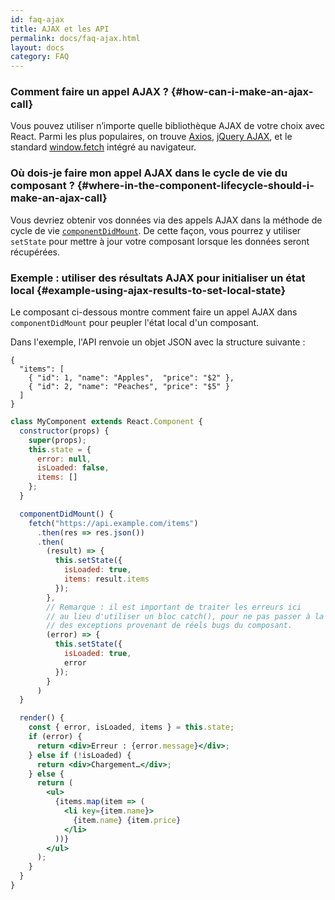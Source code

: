```yaml
---
id: faq-ajax
title: AJAX et les API
permalink: docs/faq-ajax.html
layout: docs
category: FAQ
---
```


### Comment faire un appel AJAX ? {#how-can-i-make-an-ajax-call}

Vous pouvez utiliser n’importe quelle bibliothèque AJAX de votre choix avec React. Parmi les plus populaires, on trouve [Axios](https://github.com/axios/axios), [jQuery AJAX](https://api.jquery.com/jQuery.ajax/), et le standard [window.fetch](https://developer.mozilla.org/fr/docs/Web/API/Fetch_API) intégré au navigateur.

### Où dois-je faire mon appel AJAX dans le cycle de vie du composant ? {#where-in-the-component-lifecycle-should-i-make-an-ajax-call}

Vous devriez obtenir vos données via des appels AJAX dans la méthode de cycle de vie [`componentDidMount`](/docs/react-component.html#mounting). De cette façon, vous pourrez y utiliser `setState` pour mettre à jour votre composant lorsque les données seront récupérées.

### Exemple : utiliser des résultats AJAX pour initialiser un état local {#example-using-ajax-results-to-set-local-state}

Le composant ci-dessous montre comment faire un appel AJAX dans `componentDidMount` pour peupler l'état local d'un composant.

Dans l'exemple, l'API renvoie un objet JSON avec la structure suivante :

```
{
  "items": [
    { "id": 1, "name": "Apples",  "price": "$2" },
    { "id": 2, "name": "Peaches", "price": "$5" }
  ]
}
```

```jsx
class MyComponent extends React.Component {
  constructor(props) {
    super(props);
    this.state = {
      error: null,
      isLoaded: false,
      items: []
    };
  }

  componentDidMount() {
    fetch("https://api.example.com/items")
      .then(res => res.json())
      .then(
        (result) => {
          this.setState({
            isLoaded: true,
            items: result.items
          });
        },
        // Remarque : il est important de traiter les erreurs ici
        // au lieu d'utiliser un bloc catch(), pour ne pas passer à la trappe
        // des exceptions provenant de réels bugs du composant.
        (error) => {
          this.setState({
            isLoaded: true,
            error
          });
        }
      )
  }

  render() {
    const { error, isLoaded, items } = this.state;
    if (error) {
      return <div>Erreur : {error.message}</div>;
    } else if (!isLoaded) {
      return <div>Chargement…</div>;
    } else {
      return (
        <ul>
          {items.map(item => (
            <li key={item.name}>
              {item.name} {item.price}
            </li>
          ))}
        </ul>
      );
    }
  }
}
```
